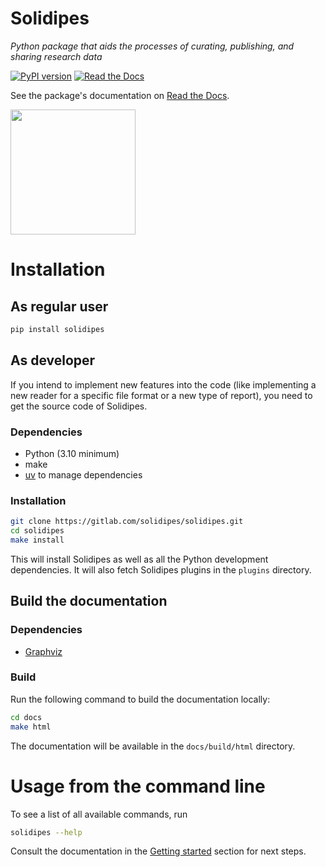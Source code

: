 # Solidipes

_Python package that aids the processes of curating, publishing, and sharing research data_

[![PyPI version](https://badge.fury.io/py/solidipes.svg)](https://badge.fury.io/py/solidipes)
[![Read the Docs](https://readthedocs.org/projects/solidipes/badge/?version=latest)](http://solidipes.readthedocs.io/)

See the package's documentation on [Read the Docs](http://solidipes.readthedocs.io/).

<img src="https://gitlab.com/solidipes/solidipes/-/raw/main/logos/solidipes.jpg" width="200px" height="200px">


# Installation

## As regular user

```bash
pip install solidipes
```


## As developer

If you intend to implement new features into the code (like implementing a new reader for a specific file format or a new type of report), you need to get the source code of Solidipes.


### Dependencies

- Python (3.10 minimum)
- make
- [uv](https://docs.astral.sh/uv/) to manage dependencies


### Installation

```bash
git clone https://gitlab.com/solidipes/solidipes.git
cd solidipes
make install
```

This will install Solidipes as well as all the Python development dependencies. It will also fetch Solidipes plugins in the `plugins` directory.


## Build the documentation

### Dependencies

- [Graphviz](https://graphviz.org/download/)


### Build

Run the following command to build the documentation locally:

```bash
cd docs
make html
```

The documentation will be available in the `docs/build/html` directory.


# Usage from the command line

To see a list of all available commands, run
```bash
solidipes --help
```

Consult the documentation in the [Getting started](https://solidipes.readthedocs.io/en/latest/src/getting_started.html#usage-from-the-command-line) section for next steps.
